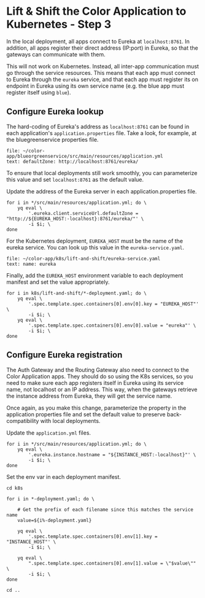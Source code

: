 # Lift & Shift the Color Application to Kubernetes - Step 3

In the local deployment, all apps connect to Eureka at `localhost:8761`.
In addition, all apps register their direct address (IP:port) in Eureka, so that the gateways can communicate with them.

This will not work on Kubernetes. 
Instead, all inter-app communication must go through the service resources.
This means that each app must connect to Eureka through the `eureka` service, and that each app must register its on endpoint in Eureka using its own service name (e.g. the blue app must register itself using `blue`).

## Configure Eureka lookup

The hard-coding of Eureka's address as `localhost:8761` can be found in each application's `application.properties` file. 
Take a look, for example, at the bluegreenservice properties file.
```editor:select-matching-text
file: ~/color-app/blueorgreenservice/src/main/resources/application.yml
text: defaultZone: http://localhost:8761/eureka/
```

To ensure that local deployments still work smoothly, you can parameterize this value and set `localhost:8761` as the default value.

Update the address of the Eureka server in each application.properties file.
```execute-1
for i in */src/main/resources/application.yml; do \
    yq eval \
        '.eureka.client.serviceUrl.defaultZone = "http://${EUREKA_HOST:-localhost}:8761/eureka/"' \
        -i $i; \
done
```

For the Kubernetes deployment, `EUREKA_HOST` must be the name of the eureka service.
You can look up this value in the `eureka-service.yaml`.
```editor:select-matching-text
file: ~/color-app/k8s/lift-and-shift/eureka-service.yaml
text: name: eureka
```

Finally, add the `EUREKA_HOST` environment variable to each deployment manifest and set the value appropriately.
```execute-1
for i in k8s/lift-and-shift/*-deployment.yaml; do \
    yq eval \
        '.spec.template.spec.containers[0].env[0].key = "EUREKA_HOST"' \
        -i $i; \
    yq eval \
        '.spec.template.spec.containers[0].env[0].value = "eureka"' \
        -i $i; \
done
```

## Configure Eureka registration

The Auth Gateway and the Routing Gateway also need to connect to the Color Application apps. 
They should do so using the K8s services, so you need to make sure each app registers itself in Eureka using its service name, not localhost or an IP address. 
This way, when the gateways retrieve the instance address from Eureka, they will get the service name.

Once again, as you make this change, parameterize the property in the application properties file and set the default value to preserve back-compatibility with local deployments.

Update the `application.yml` files.
```execute-1
for i in */src/main/resources/application.yml; do \
    yq eval \
        '.eureka.instance.hostname = "${INSTANCE_HOST:-localhost}"' \
        -i $i; \
done
```

Set the env var in each deployment manifest.
```execute-1
cd k8s 

for i in *-deployment.yaml; do \

    # Get the prefix of each filename since this matches the service name
    value=${i%-deployment.yaml}

    yq eval \
        '.spec.template.spec.containers[0].env[1].key = "INSTANCE_HOST"' \
        -i $i; \

    yq eval \
        ".spec.template.spec.containers[0].env[1].value = \"$value\"" \
        -i $i; \
done

cd ..
```
